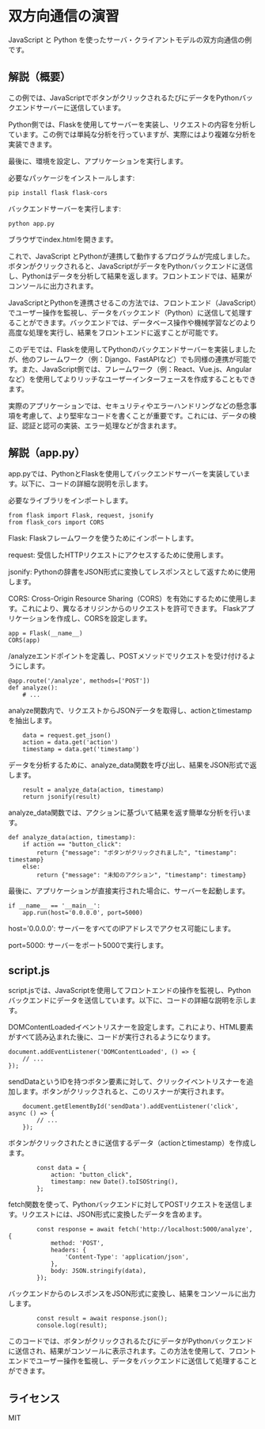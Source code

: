 # 双方向通信の演習

JavaScript と Python を使ったサーバ・クライアントモデルの双方向通信の例です。


## 解説（概要）

この例では、JavaScriptでボタンがクリックされるたびにデータをPythonバックエンドサーバーに送信しています。

Python側では、Flaskを使用してサーバーを実装し、リクエストの内容を分析しています。この例では単純な分析を行っていますが、実際にはより複雑な分析を実装できます。

最後に、環境を設定し、アプリケーションを実行します。

必要なパッケージをインストールします:

```
pip install flask flask-cors
```

バックエンドサーバーを実行します:

```
python app.py
```

ブラウザでindex.htmlを開きます。

これで、JavaScript とPythonが連携して動作するプログラムが完成しました。ボタンがクリックされると、JavaScriptがデータをPythonバックエンドに送信し、Pythonはデータを分析して結果を返します。フロントエンドでは、結果がコンソールに出力されます。

JavaScriptとPythonを連携させるこの方法では、フロントエンド（JavaScript）でユーザー操作を監視し、データをバックエンド（Python）に送信して処理することができます。バックエンドでは、データベース操作や機械学習などのより高度な処理を実行し、結果をフロントエンドに返すことが可能です。

このデモでは、Flaskを使用してPythonのバックエンドサーバーを実装しましたが、他のフレームワーク（例：Django、FastAPIなど）でも同様の連携が可能です。また、JavaScript側では、フレームワーク（例：React、Vue.js、Angularなど）を使用してよりリッチなユーザーインターフェースを作成することもできます。

実際のアプリケーションでは、セキュリティやエラーハンドリングなどの懸念事項を考慮して、より堅牢なコードを書くことが重要です。これには、データの検証、認証と認可の実装、エラー処理などが含まれます。


## 解説（app.py）

app.pyでは、PythonとFlaskを使用してバックエンドサーバーを実装しています。以下に、コードの詳細な説明を示します。

必要なライブラリをインポートします。

```
from flask import Flask, request, jsonify
from flask_cors import CORS
```

Flask: Flaskフレームワークを使うためにインポートします。

request: 受信したHTTPリクエストにアクセスするために使用します。

jsonify: Pythonの辞書をJSON形式に変換してレスポンスとして返すために使用します。

CORS: Cross-Origin Resource Sharing（CORS）を有効にするために使用します。これにより、異なるオリジンからのリクエストを許可できます。
Flaskアプリケーションを作成し、CORSを設定します。

```
app = Flask(__name__)
CORS(app)
```

/analyzeエンドポイントを定義し、POSTメソッドでリクエストを受け付けるようにします。

```
@app.route('/analyze', methods=['POST'])
def analyze():
    # ...
```

analyze関数内で、リクエストからJSONデータを取得し、actionとtimestampを抽出します。

```
    data = request.get_json()
    action = data.get('action')
    timestamp = data.get('timestamp')
```

データを分析するために、analyze_data関数を呼び出し、結果をJSON形式で返します。

```
    result = analyze_data(action, timestamp)
    return jsonify(result)
```

analyze_data関数では、アクションに基づいて結果を返す簡単な分析を行います。

```
def analyze_data(action, timestamp):
    if action == "button_click":
        return {"message": "ボタンがクリックされました", "timestamp": timestamp}
    else:
        return {"message": "未知のアクション", "timestamp": timestamp}
```

最後に、アプリケーションが直接実行された場合に、サーバーを起動します。

```
if __name__ == '__main__':
    app.run(host='0.0.0.0', port=5000)
```

host='0.0.0.0': サーバーをすべてのIPアドレスでアクセス可能にします。

port=5000: サーバーをポート5000で実行します。

## script.js

script.jsでは、JavaScriptを使用してフロントエンドの操作を監視し、Pythonバックエンドにデータを送信しています。以下に、コードの詳細な説明を示します。

DOMContentLoadedイベントリスナーを設定します。これにより、HTML要素がすべて読み込まれた後に、コードが実行されるようになります。

```
document.addEventListener('DOMContentLoaded', () => {
    // ...
});
```

sendDataというIDを持つボタン要素に対して、クリックイベントリスナーを追加します。ボタンがクリックされると、このリスナーが実行されます。

```
    document.getElementById('sendData').addEventListener('click', async () => {
        // ...
    });
```

ボタンがクリックされたときに送信するデータ（actionとtimestamp）を作成します。

```
        const data = {
            action: "button_click",
            timestamp: new Date().toISOString(),
        };
```

fetch関数を使って、Pythonバックエンドに対してPOSTリクエストを送信します。リクエストには、JSON形式に変換したデータを含めます。

```
        const response = await fetch('http://localhost:5000/analyze', {
            method: 'POST',
            headers: {
                'Content-Type': 'application/json',
            },
            body: JSON.stringify(data),
        });
```

バックエンドからのレスポンスをJSON形式に変換し、結果をコンソールに出力します。

```
        const result = await response.json();
        console.log(result);
```

このコードでは、ボタンがクリックされるたびにデータがPythonバックエンドに送信され、結果がコンソールに表示されます。この方法を使用して、フロントエンドでユーザー操作を監視し、データをバックエンドに送信して処理することができます。


## ライセンス

MIT
